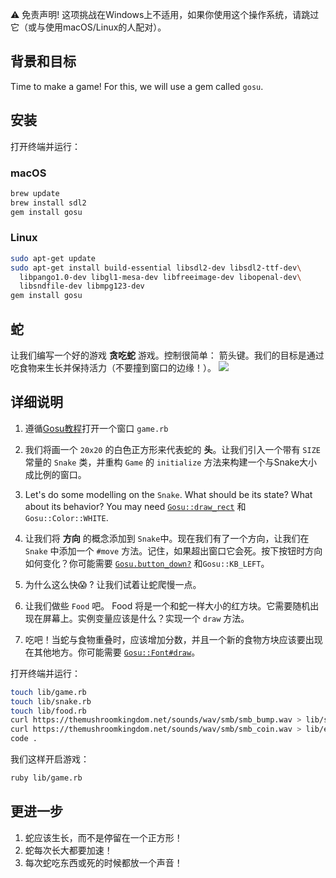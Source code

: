 :warning: 免责声明! 这项挑战在Windows上不适用，如果你使用这个操作系统，请跳过它（或与使用macOS/Linux的人配对）。

## 背景和目标

Time to make a game! For this, we will use a gem called `gosu`.

## 安装

打开终端并运行：

### macOS

```bash
brew update
brew install sdl2
gem install gosu
```

### Linux

```bash
sudo apt-get update
sudo apt-get install build-essential libsdl2-dev libsdl2-ttf-dev\
  libpango1.0-dev libgl1-mesa-dev libfreeimage-dev libopenal-dev\
  libsndfile-dev libmpg123-dev
gem install gosu
```
## 蛇

让我们编写一个好的游戏 **贪吃蛇** 游戏。控制很简单： 箭头键。我们的目标是通过吃食物来生长并保持活力（不要撞到窗口的边缘！）。
![](http://g.recordit.co/Wu3KJw9Jd1.gif)

## 详细说明

1. 遵循[Gosu教程](https://github.com/gosu/gosu/wiki/ruby-tutorial)打开一个窗口 `game.rb`

2. 我们将画一个 `20x20` 的白色正方形来代表蛇的 **头**。让我们引入一个带有 `SIZE` 常量的 `Snake` 类，并重构 `Game` 的 `initialize` 方法来构建一个与Snake大小成比例的窗口。

3. Let's do some modelling on the `Snake`. What should be its state? What about its behavior? You may need [`Gosu::draw_rect`](https://www.rubydoc.info/gems/gosu/Gosu.draw_rect) 和 `Gosu::Color::WHITE`.

4. 让我们将 **方向** 的概念添加到 `Snake`中。现在我们有了一个方向，让我们在 `Snake` 中添加一个 `#move` 方法。记住，如果超出窗口它会死。按下按钮时方向如何变化？你可能需要 [`Gosu.button_down?`](https://www.rubydoc.info/gems/gosu/Gosu.button_down%3F) 和`Gosu::KB_LEFT`。

5. 为什么这么快😱 ? 让我们试着让蛇爬慢一点。
6. 让我们做些 `Food` 吧。 Food 将是一个和蛇一样大小的红方块。它需要随机出现在屏幕上。实例变量应该是什么？实现一个 `draw` 方法。
7. 吃吧！当蛇与食物重叠时，应该增加分数，并且一个新的食物方块应该要出现在其他地方。你可能需要 [`Gosu::Font#draw`](http://www.rubydoc.info/github/gosu/gosu/Gosu/Font)。

打开终端并运行：

```bash
touch lib/game.rb
touch lib/snake.rb
touch lib/food.rb
curl https://themushroomkingdom.net/sounds/wav/smb/smb_bump.wav > lib/start.wav
curl https://themushroomkingdom.net/sounds/wav/smb/smb_coin.wav > lib/eat.wav
code .
```

我们这样开启游戏：

```bash
ruby lib/game.rb
```

## 更进一步

1. 蛇应该生长，而不是停留在一个正方形！
2. 蛇每次长大都要加速！
3. 每次蛇吃东西或死的时候都放一个声音！
